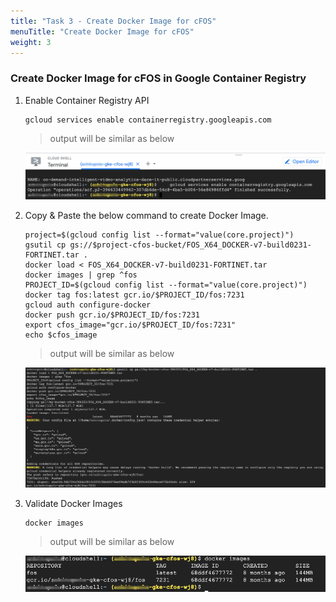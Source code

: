 ```yaml
---
title: "Task 3 - Create Docker Image for cFOS"
menuTitle: "Create Docker Image for cFOS"
weight: 3
---
```


### Create Docker Image for cFOS in Google Container Registry

1. Enable Container Registry API

    ```
    gcloud services enable containerregistry.googleapis.com
    ```

    > output will be similar as below

    ![envOutput](enable-cr-api.png)

2. Copy & Paste the below command to create Docker Image.

    ```
    project=$(gcloud config list --format="value(core.project)")
    gsutil cp gs://$project-cfos-bucket/FOS_X64_DOCKER-v7-build0231-FORTINET.tar .
    docker load < FOS_X64_DOCKER-v7-build0231-FORTINET.tar
    docker images | grep ^fos
    PROJECT_ID=$(gcloud config list --format="value(core.project)")
    docker tag fos:latest gcr.io/$PROJECT_ID/fos:7231
    gcloud auth configure-docker
    docker push gcr.io/$PROJECT_ID/fos:7231
    export cfos_image="gcr.io/$PROJECT_ID/fos:7231"
    echo $cfos_image
    ```

    > output will be similar as below

    ![envOutput](docker-image-output.png)

3. Validate Docker Images

    ```
    docker images
    ```
    
    > output will be similar as below

    ![envOutput](docker-images.png)
